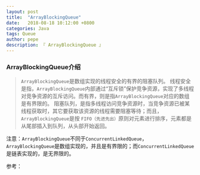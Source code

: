 ```yaml
---
layout: post
title:  "ArrayBlockingQueue"
date:   2018-08-18 10:12:00 +0800
categories: Java
tags: Queue
author: pepe
description: 『 ArrayBlockingQueue 』
---
```


### **ArrayBlockingQueue介绍**

> `ArrayBlockingQueue`是数组实现的线程安全的有界的阻塞队列。
线程安全是指，`ArrayBlockingQueue`内部通过“互斥锁”保护竞争资源，实现了多线程对竞争资源的互斥访问。而有界，则是指`ArrayBlockingQueue`对应的数组是有界限的。 阻塞队列，是指多线程访问竞争资源时，当竞争资源已被某线程获取时，其它要获取该资源的线程需要阻塞等待；而且，`ArrayBlockingQueue`是按 `FIFO（先进先出）`原则对元素进行排序，元素都是从尾部插入到队列，从头部开始返回。

注意：`ArrayBlockingQueue`不同于`ConcurrentLinkedQueue`，`ArrayBlockingQueue`是数组实现的，并且是有界限的；而`ConcurrentLinkedQueue`是链表实现的，是无界限的。

  

参考：


















